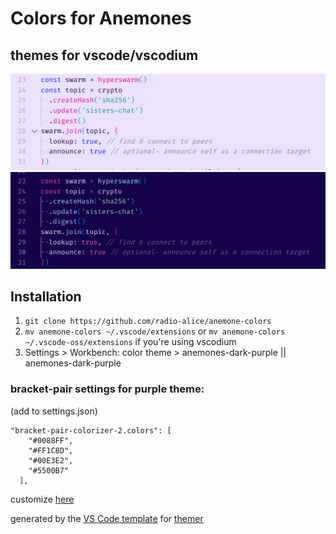 # Colors for Anemones

## themes for vscode/vscodium

![light theme](light.png)
![dark theme](dark.png)

## Installation

1. `git clone https://github.com/radio-alice/anemone-colors`
2. `mv anemone-colors ~/.vscode/extensions` or `mv anemone-colors ~/.vscode-oss/extensions` if you're using vscodium
3. Settings > Workbench: color theme > anemones-dark-purple || anemones-dark-purple

### bracket-pair settings for purple theme:

(add to settings.json)

```
"bracket-pair-colorizer-2.colors": [
    "#0088FF",
    "#FF1C8D",
    "#00E3E2",
    "#5500B7"
  ],
```

customize [here](https://themer.dev/?colors.dark.shade0=%23150049&colors.dark.shade7=%23e6dcff&colors.dark.accent0=%23ff009c&colors.dark.accent1=%23ffa685&colors.dark.accent2=%23fff3c5&colors.dark.accent3=%239bdabb&colors.dark.accent4=%23d2ebff&colors.dark.accent5=%23ffc8f5&colors.dark.accent6=%232eacff&colors.dark.accent7=%23ff4ab9&colors.light.shade7=%23150049&colors.light.shade0=%23eae2ff&colors.light.accent0=%23f14100&colors.light.accent1=%2300bce1&colors.light.accent5=%23007699&colors.light.accent4=%23ed0090&colors.light.accent6=%230018b1&colors.light.accent3=%23009892&colors.light.accent2=%23750091&colors.light.accent7=%230024f3&activeColorSet=dark&calculateIntermediaryShades.dark=true)

generated by the [VS Code template](https://github.com/mjswensen/themer/tree/master/cli/packages/themer-vscode) for [themer](https://github.com/mjswensen/themer)
